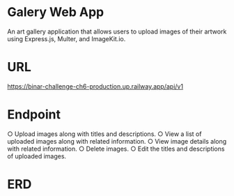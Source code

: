 # Galery Web App
An art gallery application that allows users to upload images of their artwork using Express.js, Multer, and ImageKit.io.

# URL
https://binar-challenge-ch6-production.up.railway.app/api/v1

# Endpoint
○ Upload images along with titles and descriptions.
○ View a list of uploaded images along with related information.
○ View image details along with related information.
○ Delete images.
○ Edit the titles and descriptions of uploaded images.

# ERD
